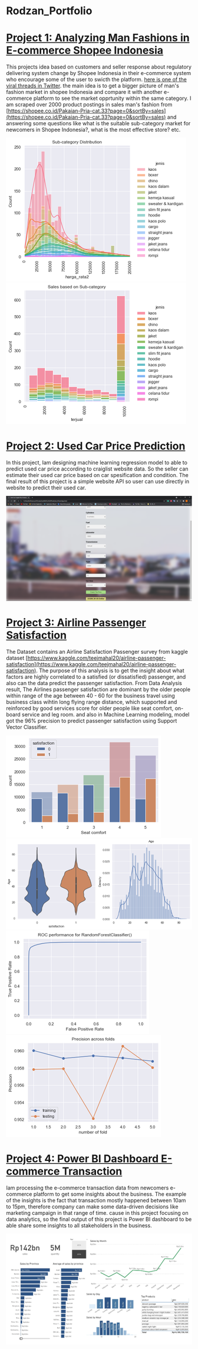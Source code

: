 # Rodzan_Portfolio

# [Project 1: Analyzing Man Fashions in E-commerce Shopee Indonesia](https://github.com/RodzanIskandar/analyzing_man_fashions_in_e-commerce_Shopee_Indonesia)
This projects idea based on customers and seller response about  regulatory delivering system change by Shopee Indonesia in their e-commerce system who encourage some of the user to swicth the platform. [here is one of the viral threads in Twitter](https://twitter.com/ariefghozaly/status/1378040256348319744). the main idea is to get a bigger picture of man's fashion market in shopee Indonesia and compare it with another e-commerce platform to see the market opprtunity within the same category. I am scraped over 2000 product postings in sales man's fashion from [https://shopee.co.id/Pakaian-Pria-cat.33?page=0&sortBy=sales](https://shopee.co.id/Pakaian-Pria-cat.33?page=0&sortBy=sales) and answering some questions like what is the suitable sub-category market for newcomers in Shopee Indonesia?, what is the most effective store? etc.

![](/images/1.png) 
![](/images/2.png)

# [Project 2: Used Car Price Prediction](https://github.com/RodzanIskandar/used_craiglist_car_price_prediction)
In this project, Iam designing machine learning regression model to able to predict used car price according to craiglist website data. So the seller can estimate their used car price based on car spesification and condition. The final result of this project is a simple website API so user can use directly in website to predict their used car.

![](/images/Api2.png)

# [Project 3: Airline Passenger Satisfaction](https://github.com/RodzanIskandar/Airline_Passenger_satisfaction)
The Dataset contains an Airline Satisfaction Passenger survey from kaggle dataset [https://www.kaggle.com/teejmahal20/airline-passenger-satisfaction](https://www.kaggle.com/teejmahal20/airline-passenger-satisfaction). The purpose of this analysis is to get the insight about what factors are highly correlated to a satisfied (or dissatisfied) passenger, and also can the data predict the passenger satisfaction. 
From Data Analysis result, The Airlines passenger satisfaction are dominant by the older people within range of the age between 40 - 60 for the business travel using business class wihtin long flying range distance, which supported and reinforced by good services score for older people like seat comfort, on-board service and leg room. and also in Machine Learning modeling, model got the 96% precision to predict passenger satisfaction using Support Vector Classifier.

![](/images/Data_Analysis1.png)
![](/images/Data_Analysis2.png)
![](/images/ML2.png)
![](/images/ML3.png)

# [Project 4: Power BI Dashboard E-commerce Transaction](https://github.com/RodzanIskandar/PowerBI_dashboard_e-commerce_transaction)
Iam processing the e-commerce transaction data from newcomers e-commerce platform to get some insights about the business. The example of the insights is the fact that transaction mostly happened between 10am to 15pm, therefore company can make some data-driven decisions like marketing campaign in that range of time. cause in this project focusing on data analytics, so the final output of this project is Power BI dashboard to be able share some insights to all stakeholders in the business.

![](/images/ETD_dashboard.jpg)

